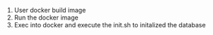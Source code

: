 1. User docker build image
2. Run the docker image
3. Exec into docker and execute the init.sh to initalized the database
